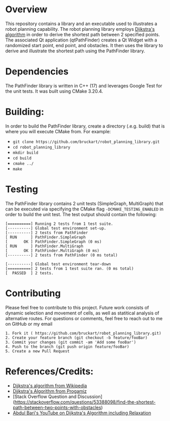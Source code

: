 


# Overview

This repository contains a library and an executable used to illustrates a 
robot planning capability. The robot planning library employs 
[Dijkstra's algorithm](https://en.wikipedia.org/wiki/Dijkstra%27s_algorithm)
in order to derive the shortest
path between 2 specified points. The associated Qt application (qtPathFinder) creates
a Qt Widget with a randomized start point, end point, and obstacles. It then
uses the library to derive and illustrate the shortest path using the PathFinder 
library.

# Dependencies
The PathFinder library is written in C++ (17) and leverages Google Test for the 
unit tests. It was built using CMake 3.20.4.

# Building:
In order to build the PathFinder library, create a directory (.e.g. build) that
is where you will execute CMake from. For example:
* `git clone https://github.com/bruckart/robot_planning_library.git`
* `cd robot_planning_library`
* `mkdir build`
* `cd build`
* `cmake ../`
* `make`

# Testing
The PathFinder library contains 2 unit tests (SimpleGraph, MultiGraph) that can
be executed via specifying the CMake flag `-DCMAKE_TESTING_ENABLED` in order to build
the unit test. The test output should contain the following:

```
[==========] Running 2 tests from 1 test suite.
[----------] Global test environment set-up.
[----------] 2 tests from PathFinder
[ RUN      ] PathFinder.SimpleGraph
[       OK ] PathFinder.SimpleGraph (0 ms)
[ RUN      ] PathFinder.MultiGraph
[       OK ] PathFinder.MultiGraph (0 ms)
[----------] 2 tests from PathFinder (0 ms total)

[----------] Global test environment tear-down
[==========] 2 tests from 1 test suite ran. (0 ms total)
[  PASSED  ] 2 tests.
```


# Contributing
Please feel free to contribute to this project. Future work consists of dynamic 
selection and movement of cells, as well as statitical analysis of alternative routes.
For questions or comments, feel free to reach out to me on GitHub or my email 


    1. Fork it ( https://github.com/bruckart/robot_planning_library.git)
    2. Create your feature branch (git checkout -b feature/fooBar)
    3. Commit your changes (git commit -am 'Add some fooBar')
    4. Push to the branch (git push origin feature/fooBar)
    5. Create a new Pull Request

# References/Credits:

* [Dijkstra's algorithm from Wikipedia](https://en.wikipedia.org/wiki/Dijkstra%27s_algorithm) 
* [Dijkstra's Algorithm from Progamiz](https://www.programiz.com/dsa/dijkstra-algorithm)
* [Stack Overflow Question and Discussion] (https://stackoverflow.com/questions/53388098/find-the-shortest-path-between-two-points-with-obstacles)
* [Abdul Bari's YouTube on Dijkstra's Algorithm including Relaxation](https://www.youtube.com/watch?v=XB4MIexjvY0)